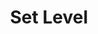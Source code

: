 ---
title: Set Level
description: Creates a fixed level effect.
aliases: [/vixen-3-documentation/sequencer/effects/basic-lighting-effects/set-level/]
---